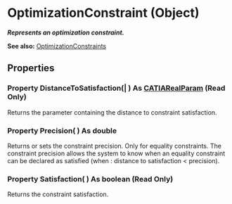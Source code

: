 # OptimizationConstraint (Object)

**_Represents an optimization constraint._**

**See also:**      [OptimizationConstraints](../KnowledgeInterfaces/interface_OptimizationConstraints_116449.md)

## Properties

### Property **DistanceToSatisfaction**(| ) As [CATIARealParam](../KnowledgeInterfaces/interface_RealParam_17053.md) (Read Only)

   Returns the parameter containing the distance to constraint satisfaction.  
### Property **Precision**( ) As double

   Returns or sets the constraint precision. Only for equality constraints.
The constraint precision allows the system to know when an equality constraint can be declared as satisfied (when : distance to satisfaction < precision).  
### Property **Satisfaction**( ) As boolean (Read Only)

   Returns the constraint satisfaction.